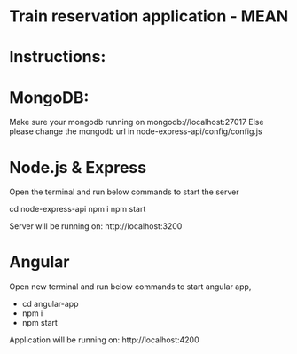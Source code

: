 # Train reservation application - MEAN

# Instructions:

# MongoDB:

Make sure your mongodb running on mongodb://localhost:27017
Else please change the mongodb url in node-express-api/config/config.js

# Node.js & Express

Open the terminal and run below commands to start the server

cd node-express-api
npm i
npm start

Server will be running on: http://localhost:3200

# Angular

Open new terminal and run below commands to start angular app,

* cd angular-app
* npm i
* npm start

Application will be running on: http://localhost:4200
